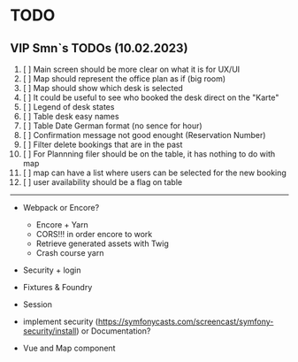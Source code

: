 # TODO

## VIP Smn`s TODOs (10.02.2023)

1. [ ] Main screen should be more clear on what it is for UX/UI
2. [ ] Map should represent the office plan as if (big room)
3. [ ] Map should show which desk is selected
4. [ ] It could be useful to see who booked the desk direct on the "Karte"
5. [ ] Legend of desk states
6. [ ] Table desk easy names
7. [ ] Table Date German format (no sence for hour)
8. [ ] Confirmation message not good enought (Reservation Number)
9. [ ] Filter delete bookings that are in the past
10. [ ] For Plannning filer should be on the table, it has nothing to do with map
11. [ ] map can have a list where users can be selected for the new booking
12. [ ] user availability should be a flag on table

---

- Webpack or Encore?
  - Encore + Yarn
  - CORS!!! in order encore to work
  - Retrieve generated assets with Twig
  - Crash course yarn
- Security + login

- Fixtures & Foundry
- Session

- implement security (https://symfonycasts.com/screencast/symfony-security/install) or Documentation?
- Vue and Map component